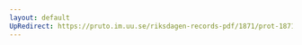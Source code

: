 ```yaml
---
layout: default
UpRedirect: https://pruto.im.uu.se/riksdagen-records-pdf/1871/prot-1871--fk--514/prot-1871--fk--514_000.pdf
---
```

